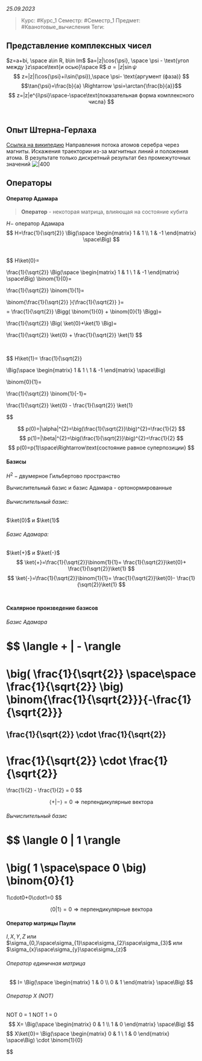 *25.09.2023*

> Курс: #Курс_1 
> Семестр: #Семестр_1 
> Предмет: #Кванотовые_вычисления 
> Теги: 

## Представление комплексных чисел
$z=a+bi, \space a\in R, b\in Im$
$a=|z|\cos{\psi}, \space \psi - \text{угол между }z\space\text{и  осью}\space R$
$a=|z|\sin{\psi}$
$$
z=|z|(\cos{\psi}+i\sin{\psi}),\space \psi- \text{аргумент (фаза)}
$$
$$\tan{\psi}=\frac{b}{a} \Rightarrow \psi=\arctan{\frac{b}{a}}$$
$$
z=|z|e^{i\psi}\space-\space\text{показательная форма комплексного числа}
$$
<br>

## Опыт Штерна-Герлаха
[Ссылка на википедию](https://ru.wikipedia.org/wiki/%D0%9E%D0%BF%D1%8B%D1%82_%D0%A8%D1%82%D0%B5%D1%80%D0%BD%D0%B0_%E2%80%94_%D0%93%D0%B5%D1%80%D0%BB%D0%B0%D1%85%D0%B0)
 Направления потока атомов серебра через магниты. Искажения траектории из-за магнитных линий и положения атома. В результате только дискретный результат без промежуточных значений
 ![|400](https://upload.wikimedia.org/wikipedia/commons/thumb/e/ee/Stern-Gerlach_experiment_svg.svg/2560px-Stern-Gerlach_experiment_svg.svg.png)



## Операторы

#### Оператор Адамара
> **Оператор** - некоторая матрица, влияющая на состояние кубита

$H-$ оператор Адамара
$$
H=\frac{1}{\sqrt{2}} 
\Big(\space
\begin{matrix}
1 & 1 \\ 1 & -1
\end{matrix} 
\space\Big)
$$
<br>


$$
H\ket{0}=

\frac{1}{\sqrt{2}} 
\Big(\space
\begin{matrix}
1 & 1 \\ 1 & -1
\end{matrix} 
\space\Big)
\binom{1}{0}=

\frac{1}{\sqrt{2}} 
\binom{1}{1}=

\binom{\frac{1}{\sqrt{2}} }{\frac{1}{\sqrt{2}} }=
$$
$$
= \frac{1}{\sqrt{2}}
\Bigg(
\binom{1}{0} + \binom{0}{1}
\Bigg)=

\frac{1}{\sqrt{2}}
\Big(
\ket{0}+\ket{1}
\Big)=

\frac{1}{\sqrt{2}}
\ket{0} + 
\frac{1}{\sqrt{2}}
\ket{1}
$$


<br>

$$
H\ket{1}=
\frac{1}{\sqrt{2}}

\Big(\space
\begin{matrix}
1 & 1 \\ 1 & -1
\end{matrix}
\space\Big)

\binom{0}{1}=

\frac{1}{\sqrt{2}}
\binom{1}{-1}=

\frac{1}{\sqrt{2}}
\ket{0} -
\frac{1}{\sqrt{2}}
\ket{1}


$$
<br>

$$
p(0)=|\alpha|^{2}=\big(\frac{1}{\sqrt{2}}\big)^{2}=\frac{1}{2}
$$
$$
p(1)=|\beta|^{2}=\big(\frac{1}{\sqrt{2}}\big)^{2}=\frac{1}{2}
$$
$$
p(0)=p(1)\space\Rightarrow\text{состояние равное суперпозиции}  
$$

#### Базисы
$H^{2}-\text{двумерное Гильбертово пространство}$

Вычислительный базис и базис Адамара - ортонормированные

###### Вычислительный базис: 
$\ket{0}$ и $\ket{1}$

###### Базис Адамара:
$\ket{+}$ и $\ket{-}$
$$
\ket{+}=\frac{1}{\sqrt{2}}\binom{1}{1}=
\frac{1}{\sqrt{2}}\ket{0}+
\frac{1}{\sqrt{2}}\ket{1}
$$ 
$$
\ket{-}=\frac{1}{\sqrt{2}}\binom{1}{1}=
\frac{1}{\sqrt{2}}\ket{0}-
\frac{1}{\sqrt{2}}\ket{1}
$$ 
<br>

#### Скалярное произведение базисов

###### Базис Адамара
$$
\langle + | - \rangle 
= 
\big( 
\frac{1}{\sqrt{2}}
\space\space
\frac{1}{\sqrt{2}}
\big)  
\binom{\frac{1}{\sqrt{2}}}{-\frac{1}{\sqrt{2}}}
=
\frac{1}{\sqrt{2}}
\cdot
\frac{1}{\sqrt{2}}
-
\frac{1}{\sqrt{2}}
\cdot
\frac{1}{\sqrt{2}}
=
\frac{1}{2} - \frac{1}{2} = 0
$$

$$
\langle + | - \rangle = 0
\Rightarrow\text{перпендикулярные вектора}
$$

###### Вычислительный базис

$$
\langle 0 | 1 \rangle 
=
\big( 
1
\space\space
0
\big)  
\binom{0}{1}
=
1\cdot0+0\cdot1=0
$$

$$
\langle 0 | 1 \rangle = 0
\Rightarrow\text{перпендикулярные вектора}
$$

#### Оператор матрицы Паули
$I, X, Y, Z$ или $\sigma_{0,}\space\sigma_{1}\space\sigma_{2}\space\sigma_{3}$ или $\sigma_{x}\space\sigma_{y}\space\sigma_{z}$

###### Оператор единичная матрица
$$
I=
\Big(\space
\begin{matrix} 1 & 0  \\ 0 & 1 \end{matrix}
\space\Big)
$$

###### Оператор X (NOT)
NOT 0 = 1
NOT 1 = 0
$$
X=
\Big(\space
\begin{matrix} 0 & 1  \\ 1 & 0 \end{matrix}
\space\Big)
$$
$$
X\ket{0}=
\Big(\space
\begin{matrix} 0 & 1  \\ 1 & 0 \end{matrix}
\space\Big)
\cdot
\binom{1}{0}

$$